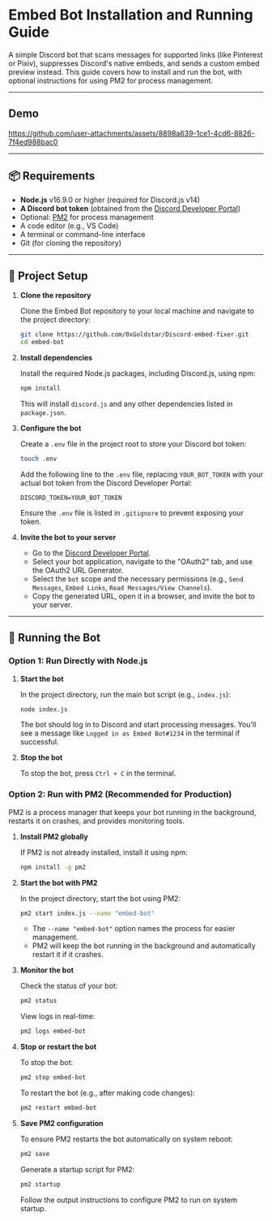 # Embed Bot Installation and Running Guide

A simple Discord bot that scans messages for supported links (like Pinterest or Pixiv), suppresses Discord's native embeds, and sends a custom embed preview instead. This guide covers how to install and run the bot, with optional instructions for using PM2 for process management.

---

## Demo

https://github.com/user-attachments/assets/8898a639-1ce1-4cd6-8826-7f4ed988bac0

---

## 📦 Requirements

- **Node.js** v16.9.0 or higher (required for Discord.js v14)
- **A Discord bot token** (obtained from the [Discord Developer Portal](https://discord.com/developers/applications))
- Optional: [PM2](https://pm2.keymetrics.io/) for process management
- A code editor (e.g., VS Code)
- A terminal or command-line interface
- Git (for cloning the repository)

---

## 📁 Project Setup

1. **Clone the repository**

   Clone the Embed Bot repository to your local machine and navigate to the project directory:

   ```bash
   git clone https://github.com/0xGoldstar/Discord-embed-fixer.git
   cd embed-bot
   ```

2. **Install dependencies**

   Install the required Node.js packages, including Discord.js, using npm:

   ```bash
   npm install
   ```

   This will install `discord.js` and any other dependencies listed in `package.json`.

3. **Configure the bot**

   Create a `.env` file in the project root to store your Discord bot token:

   ```bash
   touch .env
   ```

   Add the following line to the `.env` file, replacing `YOUR_BOT_TOKEN` with your actual bot token from the Discord Developer Portal:

   ```
   DISCORD_TOKEN=YOUR_BOT_TOKEN
   ```

   Ensure the `.env` file is listed in `.gitignore` to prevent exposing your token.

4. **Invite the bot to your server**

   - Go to the [Discord Developer Portal](https://discord.com/developers/applications).
   - Select your bot application, navigate to the "OAuth2" tab, and use the OAuth2 URL Generator.
   - Select the `bot` scope and the necessary permissions (e.g., `Send Messages`, `Embed Links`, `Read Messages/View Channels`).
   - Copy the generated URL, open it in a browser, and invite the bot to your server.

---

## 🚀 Running the Bot

### Option 1: Run Directly with Node.js

1. **Start the bot**

   In the project directory, run the main bot script (e.g., `index.js`):

   ```bash
   node index.js
   ```

   The bot should log in to Discord and start processing messages. You’ll see a message like `Logged in as Embed Bot#1234` in the terminal if successful.

2. **Stop the bot**

   To stop the bot, press `Ctrl + C` in the terminal.

### Option 2: Run with PM2 (Recommended for Production)

PM2 is a process manager that keeps your bot running in the background, restarts it on crashes, and provides monitoring tools.

1. **Install PM2 globally**

   If PM2 is not already installed, install it using npm:

   ```bash
   npm install -g pm2
   ```

2. **Start the bot with PM2**

   In the project directory, start the bot using PM2:

   ```bash
   pm2 start index.js --name "embed-bot"
   ```

   - The `--name "embed-bot"` option names the process for easier management.
   - PM2 will keep the bot running in the background and automatically restart it if it crashes.

3. **Monitor the bot**

   Check the status of your bot:

   ```bash
   pm2 status
   ```

   View logs in real-time:

   ```bash
   pm2 logs embed-bot
   ```

4. **Stop or restart the bot**

   To stop the bot:

   ```bash
   pm2 stop embed-bot
   ```

   To restart the bot (e.g., after making code changes):

   ```bash
   pm2 restart embed-bot
   ```

5. **Save PM2 configuration**

   To ensure PM2 restarts the bot automatically on system reboot:

   ```bash
   pm2 save
   ```

   Generate a startup script for PM2:

   ```bash
   pm2 startup
   ```

   Follow the output instructions to configure PM2 to run on system startup.
